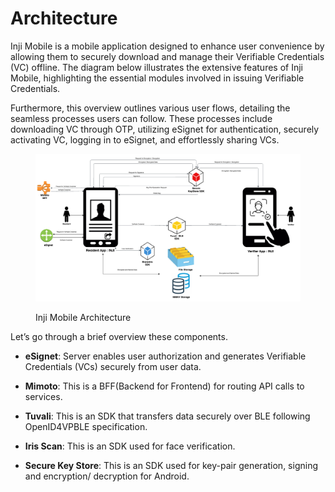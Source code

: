 # Architecture

Inji Mobile is a mobile application designed to enhance user convenience by allowing them to securely download and manage their Verifiable Credentials (VC) offline. The diagram below illustrates the extensive features of Inji Mobile, highlighting the essential modules involved in issuing Verifiable Credentials.

Furthermore, this overview outlines various user flows, detailing the seamless processes users can follow. These processes include downloading VC through OTP, utilizing eSignet for authentication, securely activating VC, logging in to eSignet, and effortlessly sharing VCs.

<figure><img src="../.gitbook/assets/inji_architecture_diagram.png" alt=""><figcaption><p>Inji Mobile Architecture</p></figcaption></figure>



Let’s go through a brief overview these components. 

* **eSignet**: Server enables user authorization and generates Verifiable Credentials (VCs) securely from user data.

* **Mimoto**:  This is a BFF(Backend for Frontend) for routing API calls to services.

* **Tuvali**: This is an SDK that transfers data securely over BLE following OpenID4VPBLE specification.

* **Iris Scan**: This is an SDK used for face verification.

* **Secure Key Store**:  This is an SDK used for key-pair generation, signing and encryption/ decryption for Android.

